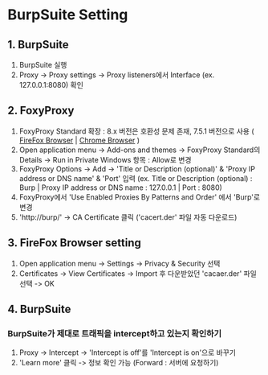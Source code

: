 # BurpSuite Setting

## 1. BurpSuite ##
  1) BurpSuite 실행
  2) Proxy -> Proxy settings -> Proxy listeners에서 Interface (ex. 127.0.0.1:8080) 확인

## 2. FoxyProxy ##
   1) FoxyProxy Standard 확장 : 8.x 버전은 호환성 문제 존재, 7.5.1 버전으로 사용 ( [FireFox Browser](https://addons.mozilla.org/en-US/firefox/addon/foxyproxy-standard/) | [Chrome Browser](https://chromewebstore.google.com/detail/foxyproxy/gcknhkkoolaabfmlnjonogaaifnjlfnp?hl=ko&pli=1) )
   2) Open application menu -> Add-ons and themes -> FoxyProxy Standard의 Details -> Run in Private Windows 항목 : Allow로 변경
   3) FoxyProxy Options -> Add -> 'Title or Description (optional)' & 'Proxy IP address or DNS name' & 'Port' 입력
  (ex. Title or Description (optional) : Burp  |  Proxy IP address or DNS name : 127.0.0.1  |  Port : 8080)
  4) FoxyProxy에서 'Use Enabled Proxies By Patterns and Order' 에서 'Burp'로 변경
  5) 'http://burp/' -> CA Certificate 클릭 ('cacert.der' 파일 자동 다운로드) 

## 3. FireFox Browser setting ##
  1) Open application menu -> Settings -> Privacy & Security 선택
  2) Certificates -> View Certificates -> Import 후 다운받았던 'cacaer.der' 파일 선택 -> OK

## 4. BurpSuite ##
  ### BurpSuite가 제대로 트래픽을 intercept하고 있는지 확인하기 ###
  1) Proxy -> Intercept -> 'Intercept is off'를 'Intercept is on'으로 바꾸기
  2) 'Learn more' 클릭 -> 정보 확인 가능 (Forward : 서버에 요청하기)
